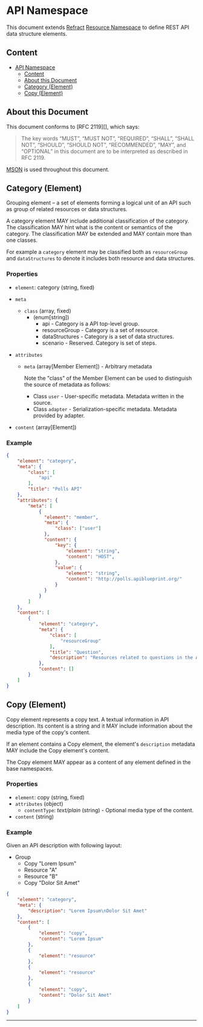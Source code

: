 # API Namespace

This document extends [Refract][] [Resource Namespace][] to define REST API data structure elements.

## Content

<!-- TOC depth:2 withLinks:1 updateOnSave:1 -->
- [API Namespace](#api-namespace)
    - [Content](#content)
    - [About this Document](#about-this-document)
    - [Category (Element)](#category-element)
    - [Copy (Element)](#copy-element)
<!-- /TOC -->

## About this Document

This document conforms to [RFC 2119][], which says:

> The key words “MUST”, “MUST NOT”, “REQUIRED”, “SHALL”, “SHALL NOT”, “SHOULD”, “SHOULD NOT”, “RECOMMENDED”, “MAY”, and “OPTIONAL” in this document are to be interpreted as described in RFC 2119.

[MSON][] is used throughout this document.

## Category (Element)

Grouping element – a set of elements forming a logical unit of an API such as
group of related resources or data structures.

A category element MAY include additional classification of the category.
The classification MAY hint what is the content or semantics of the category.
The classification MAY be extended and MAY contain more than one classes.

For example a `category` element may be classified both as `resourceGroup` and
`dataStructures` to denote it includes both resource and data structures.

### Properties

- `element`: category (string, fixed)
- `meta`
    - `class` (array, fixed)
        - (enum[string])
            - api - Category is a API top-level group.
            - resourceGroup - Category is a set of resource.
            - dataStructures - Category is a set of data structures.
            - scenario - Reserved. Category is set of steps.
- `attributes`
    - `meta` (array[Member Element]) - Arbitrary metadata

        Note the "class" of the Member Element can be used to distinguish the
        source of metadata as follows:

        - Class `user` - User-specific metadata. Metadata written in the source.
        - Class `adapter` - Serialization-specific metadata. Metadata provided by adapter.

- `content` (array[Element])

### Example

```json
{
    "element": "category",
    "meta": {
        "class": [
            "api"
        ],
        "title": "Polls API"
    },
    "attributes": {
        "meta": [
            {
              "element": "member",
              "meta": {
                  "class": ["user"]
              },
              "content": {
                  "key": {
                      "element": "string",
                      "content": "HOST",
                  },
                  "value": {
                      "element": "string",
                      "content": "http://polls.apiblueprint.org/"
                  }
              }
            }
        ]
    },
    "content": [
        {
            "element": "category",
            "meta": {
                "class": [
                    "resourceGroup"
                ],
                "title": "Question",
                "description": "Resources related to questions in the API."
            },
            "content": []
        }
    ]
}
```

## Copy (Element)

Copy element represents a copy text. A textual information in API description.
Its content is a string and it MAY include information about the media type
of the copy's content.

If an element contains a Copy element, the element's `description` metadata
MAY include the Copy element's content.

The Copy element MAY appear as a content of any element defined in the base
namespaces.

### Properties

- `element`: copy (string, fixed)
- `attributes` (object)
    - `contentType`: *text/plain* (string) - Optional media type of the content.
- `content` (string)

### Example

Given an API description with following layout:

- Group
    - Copy "Lorem Ipsum"
    - Resource "A"
    - Resource "B"
    - Copy "Dolor Sit Amet"

```json
{
    "element": "category",
    "meta": {
        "description": "Lorem Ipsum\nDolor Sit Amet"
    },
    "content": [
        {
            "element": "copy",
            "content": "Lorem Ipsum"
        },
        {
            "element": "resource"
        },
        {
            "element": "resource"
        },
        {
            "element": "copy",
            "content": "Dolor Sit Amet"
        }
    ]
}
```

---

[MSON]: https://github.com/apiaryio/mson
[Refract]: ../refract-spec.md
[MSON Namespace]: mson-namespace.md
[Resource Namespace]: resource-namespace.md
